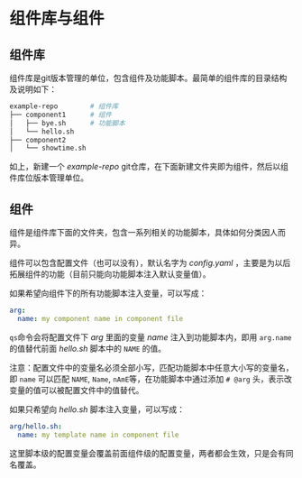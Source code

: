 # 组件库与组件

## 组件库

组件库是git版本管理的单位，包含组件及功能脚本。最简单的组件库的目录结构及说明如下：

```bash
example-repo        # 组件库
├── component1      # 组件
│   ├── bye.sh      # 功能脚本
│   └── hello.sh
├── component2
│   └── showtime.sh
```

如上，新建一个 *example-repo* git仓库，在下面新建文件夹即为组件，然后以组件库位版本管理单位。

## 组件

组件是组件库下面的文件夹，包含一系列相关的功能脚本，具体如何分类因人而异。

组件可以包含配置文件（也可以没有），默认名字为 *config.yaml* ，主要是为以后拓展组件的功能（目前只能向功能脚本注入默认变量值）。

如果希望向组件下的所有功能脚本注入变量，可以写成：

```yaml
arg:
  name: my component name in component file
```

`qs`命令会将配置文件下 *arg* 里面的变量 *name* 注入到功能脚本内，即用 `arg.name` 的值替代前面 *hello.sh* 脚本中的 `NAME` 的值。

注意：配置文件中的变量名必须全部小写，匹配功能脚本中任意大小写的变量名，即 `name` 可以匹配 `NAME`, `Name`, `nAmE`等，在功能脚本中通过添加 `# @arg` 头，表示改变量的值可以被配置文件中的值替代。

如果只希望向 *hello.sh* 脚本注入变量，可以写成：

```yaml
arg/hello.sh:
  name: my template name in component file
```

这里脚本级的配置变量会覆盖前面组件级的配置变量，两者都会生效，只是会有同名覆盖。
